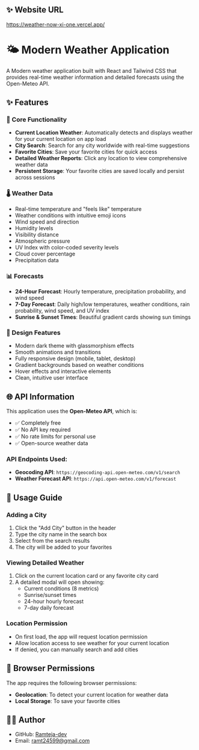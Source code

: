 ## ✨ Website URL
https://weather-now-xi-one.vercel.app/

# 🌤️ Modern Weather Application

A Modern weather application built with React and Tailwind CSS that provides real-time weather information and detailed forecasts using the Open-Meteo API.

## ✨ Features

### 🎯 Core Functionality
- **Current Location Weather**: Automatically detects and displays weather for your current location on app load
- **City Search**: Search for any city worldwide with real-time suggestions
- **Favorite Cities**: Save your favorite cities for quick access
- **Detailed Weather Reports**: Click any location to view comprehensive weather data
- **Persistent Storage**: Your favorite cities are saved locally and persist across sessions

### 🌡️ Weather Data
- Real-time temperature and "feels like" temperature
- Weather conditions with intuitive emoji icons
- Wind speed and direction
- Humidity levels
- Visibility distance
- Atmospheric pressure
- UV Index with color-coded severity levels
- Cloud cover percentage
- Precipitation data

### 📊 Forecasts
- **24-Hour Forecast**: Hourly temperature, precipitation probability, and wind speed
- **7-Day Forecast**: Daily high/low temperatures, weather conditions, rain probability, wind speed, and UV index
- **Sunrise & Sunset Times**: Beautiful gradient cards showing sun timings

### 🎨 Design Features
- Modern dark theme with glassmorphism effects
- Smooth animations and transitions
- Fully responsive design (mobile, tablet, desktop)
- Gradient backgrounds based on weather conditions
- Hover effects and interactive elements
- Clean, intuitive user interface


## 🌐 API Information

This application uses the **Open-Meteo API**, which is:
- ✅ Completely free
- ✅ No API key required
- ✅ No rate limits for personal use
- ✅ Open-source weather data

### API Endpoints Used:
- **Geocoding API**: `https://geocoding-api.open-meteo.com/v1/search`
- **Weather Forecast API**: `https://api.open-meteo.com/v1/forecast`

## 📱 Usage Guide

### Adding a City
1. Click the "Add City" button in the header
2. Type the city name in the search box
3. Select from the search results
4. The city will be added to your favorites

### Viewing Detailed Weather
1. Click on the current location card or any favorite city card
2. A detailed modal will open showing:
   - Current conditions (8 metrics)
   - Sunrise/sunset times
   - 24-hour hourly forecast
   - 7-day daily forecast

### Location Permission
- On first load, the app will request location permission
- Allow location access to see weather for your current location
- If denied, you can manually search and add cities

## 🔐 Browser Permissions

The app requires the following browser permissions:
- **Geolocation**: To detect your current location for weather data
- **Local Storage**: To save your favorite cities


## 👨‍💻 Author
- GitHub: [Ramteja-dev](https://github.com/Ramteja-dev)
- Email: ramt24599@gmail.com